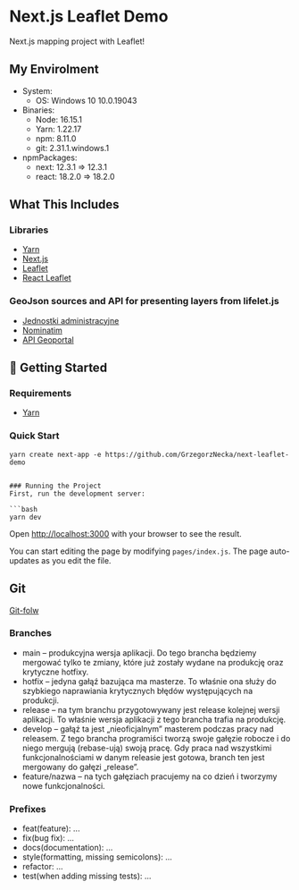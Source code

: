 # Next.js Leaflet Demo

Next.js mapping project with Leaflet!

## My Envirolment

-   System:
    -   OS: Windows 10 10.0.19043
-   Binaries:
    -   Node: 16.15.1
    -   Yarn: 1.22.17
    -   npm: 8.11.0
    -   git: 2.31.1.windows.1
-   npmPackages:
    -   next: 12.3.1 => 12.3.1
    -   react: 18.2.0 => 18.2.0

## What This Includes

### Libraries

-   [Yarn](https://yarnpkg.com/en/)
-   [Next.js](https://nextjs.org/)
-   [Leaflet](https://leafletjs.com/)
-   [React Leaflet](https://react-leaflet.js.org)

### GeoJson sources and API for presenting layers from lifelet.js

-   [Jednostki administracyjne](https://capap.gugik.gov.pl/cat/org/gugik/dane/jednostki-administracyjne-f5cnk)
-   [Nominatim](https://nominatim.org/release-docs/latest/api/Overview/)
-   [API Geoportal](http://capap.gugik.gov.pl/api/fts/#_overview)

## 🚀 Getting Started

### Requirements

-   [Yarn](https://yarnpkg.com/en/)

### Quick Start

````
yarn create next-app -e https://github.com/GrzegorzNecka/next-leaflet-demo


### Running the Project
First, run the development server:

```bash
yarn dev
````

Open [http://localhost:3000](http://localhost:3000) with your browser to see the result.

You can start editing the page by modifying `pages/index.js`. The page auto-updates as you edit the file.

## Git

[Git-folw](https://frontstack.pl/praca-z-git-git-flow/)

### Branches

-   main – produkcyjna wersja aplikacji. Do tego brancha będziemy mergować tylko te zmiany, które już zostały wydane na produkcję oraz krytyczne hotfixy.
-   hotfix – jedyna gałąź bazująca ma masterze. To właśnie ona służy do szybkiego naprawiania krytycznych błędów występujących na produkcji.
-   release – na tym branchu przygotowywany jest release kolejnej wersji aplikacji. To właśnie wersja aplikacji z tego brancha trafia na produkcję.
-   develop – gałąź ta jest „nieoficjalnym” masterem podczas pracy nad releasem. Z tego brancha programiści tworzą swoje gałęzie robocze i do niego mergują (rebase-ują) swoją pracę. Gdy praca nad wszystkimi funkcjonalnościami w danym releasie jest gotowa, branch ten jest mergowany do gałęzi „release”.
-   feature/nazwa – na tych gałęziach pracujemy na co dzień i tworzymy nowe funkcjonalności.

### Prefixes

-   feat(feature): ...
-   fix(bug fix): ...
-   docs(documentation): ...
-   style(formatting, missing semicolons): ...
-   refactor: ...
-   test(when adding missing tests): ...

